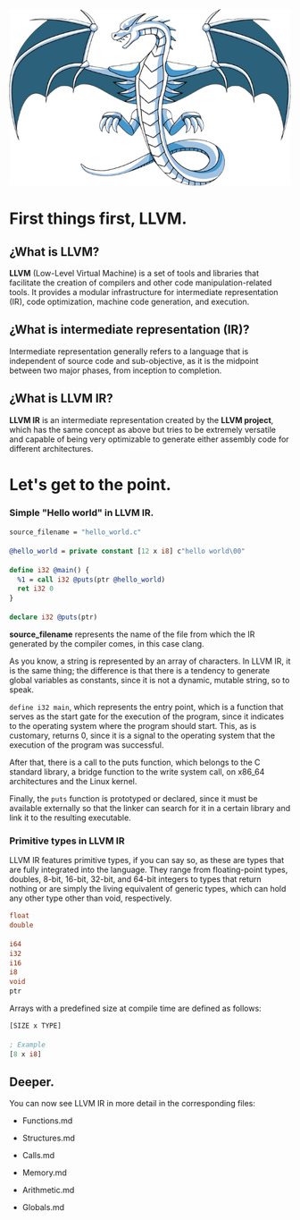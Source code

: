 <p align="center">
  <img src= "https://github.com/DevCheckOG/LLVMIRCourse/blob/master/assets/LLVMlogo.png" alt= "logo" style= "width: 1hv; height: 1hv;"> </img>
</p>

# First things first, LLVM.

## ¿What is LLVM?

**LLVM** (Low-Level Virtual Machine) is a set of tools and libraries that 
facilitate the creation of compilers and other code manipulation-related
 tools. It provides a modular infrastructure for intermediate 
representation (IR), code optimization, machine code generation, and 
execution.

## ¿What is intermediate representation (IR)?

Intermediate representation generally refers to a language that is independent of source code and sub-objective, as it is the midpoint between two major phases, from inception to completion.

## ¿What is LLVM IR?

**LLVM IR** is an intermediate representation created by the **LLVM project**, which has the same concept as above but tries to be extremely versatile and capable of being very optimizable to generate either assembly code for different architectures.

# Let's get to the point.

### Simple "Hello world" in LLVM IR.

```llvm
source_filename = "hello_world.c"

@hello_world = private constant [12 x i8] c"hello world\00"

define i32 @main() {
  %1 = call i32 @puts(ptr @hello_world)
  ret i32 0
}

declare i32 @puts(ptr)
```

**source_filename** represents the name of the file from which the IR generated by the compiler comes, in this case clang.

As you know, a string is represented by an array of characters. In LLVM IR, it is the same thing; the difference is that there is a tendency to generate global variables as constants, since it is not a dynamic, mutable string, so to speak.

`define i32 main`, which represents the entry point, which is a function that serves as the start gate for the execution of the program, since it indicates to the operating system where the program should start. This, as is customary, returns 0, since it is a signal to the operating system that the execution of the program was successful.

After that, there is a call to the puts function, which belongs to the C standard library, a bridge function to the write system call, on x86_64 architectures and the Linux kernel.

Finally, the `puts` function is prototyped or declared, since it must be available externally so that the linker can search for it in a certain library and link it to the resulting executable.

### Primitive types in LLVM IR

LLVM IR features primitive types, if you can say so, as these are types that are fully integrated into the language. They range from floating-point types, doubles, 8-bit, 16-bit, 32-bit, and 64-bit integers to types that return nothing or are simply the living equivalent of generic types, which can hold any other type other than void, respectively.

```llvm
float
double

i64
i32
i16
i8
void
ptr
```

Arrays with a predefined size at compile time are defined as follows:

```llvm
[SIZE x TYPE]

; Example
[8 x i8]
```

## Deeper.

You can now see LLVM IR in more detail in the corresponding files: 

- Functions.md 

- Structures.md 

- Calls.md

- Memory.md

- Arithmetic.md

- Globals.md
